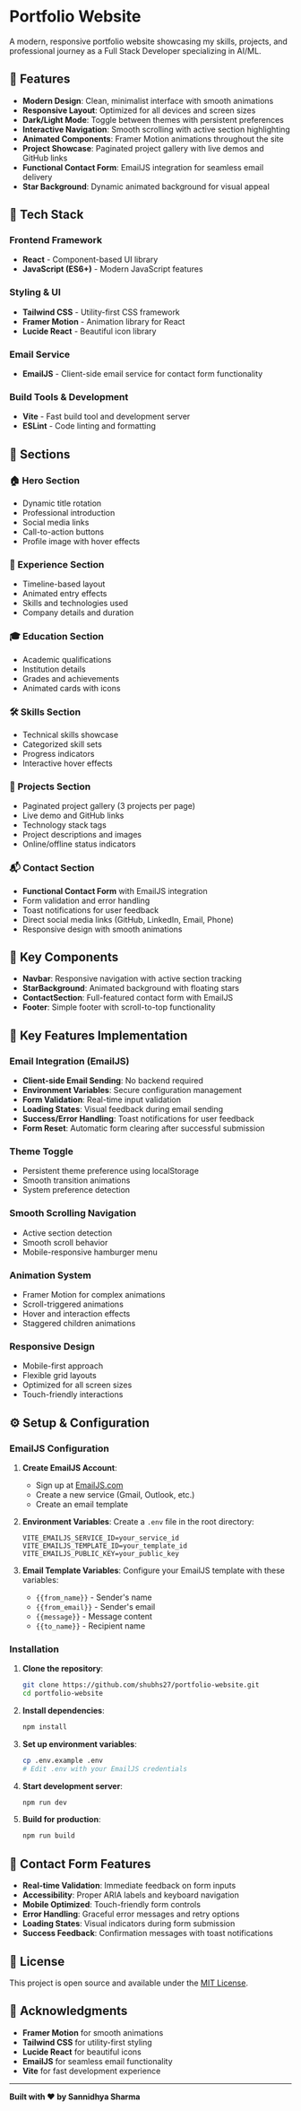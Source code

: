 # Portfolio Website

A modern, responsive portfolio website showcasing my skills, projects, and professional journey as a Full Stack Developer specializing in AI/ML.

## 🌟 Features

- **Modern Design**: Clean, minimalist interface with smooth animations
- **Responsive Layout**: Optimized for all devices and screen sizes
- **Dark/Light Mode**: Toggle between themes with persistent preferences
- **Interactive Navigation**: Smooth scrolling with active section highlighting
- **Animated Components**: Framer Motion animations throughout the site
- **Project Showcase**: Paginated project gallery with live demos and GitHub links
- **Functional Contact Form**: EmailJS integration for seamless email delivery
- **Star Background**: Dynamic animated background for visual appeal

## 🚀 Tech Stack

### Frontend Framework

- **React** - Component-based UI library
- **JavaScript (ES6+)** - Modern JavaScript features

### Styling & UI

- **Tailwind CSS** - Utility-first CSS framework
- **Framer Motion** - Animation library for React
- **Lucide React** - Beautiful icon library

### Email Service

- **EmailJS** - Client-side email service for contact form functionality

### Build Tools & Development

- **Vite** - Fast build tool and development server
- **ESLint** - Code linting and formatting

## 📱 Sections

### 🏠 Hero Section

- Dynamic title rotation
- Professional introduction
- Social media links
- Call-to-action buttons
- Profile image with hover effects

### 💼 Experience Section

- Timeline-based layout
- Animated entry effects
- Skills and technologies used
- Company details and duration

### 🎓 Education Section

- Academic qualifications
- Institution details
- Grades and achievements
- Animated cards with icons

### 🛠️ Skills Section

- Technical skills showcase
- Categorized skill sets
- Progress indicators
- Interactive hover effects

### 🚀 Projects Section

- Paginated project gallery (3 projects per page)
- Live demo and GitHub links
- Technology stack tags
- Project descriptions and images
- Online/offline status indicators

### 📬 Contact Section

- **Functional Contact Form** with EmailJS integration
- Form validation and error handling
- Toast notifications for user feedback
- Direct social media links (GitHub, LinkedIn, Email, Phone)
- Responsive design with smooth animations

## 🎨 Key Components

- **Navbar**: Responsive navigation with active section tracking
- **StarBackground**: Animated background with floating stars
- **ContactSection**: Full-featured contact form with EmailJS
- **Footer**: Simple footer with scroll-to-top functionality

## 🎯 Key Features Implementation

### Email Integration (EmailJS)

- **Client-side Email Sending**: No backend required
- **Environment Variables**: Secure configuration management
- **Form Validation**: Real-time input validation
- **Loading States**: Visual feedback during email sending
- **Success/Error Handling**: Toast notifications for user feedback
- **Form Reset**: Automatic form clearing after successful submission

### Theme Toggle

- Persistent theme preference using localStorage
- Smooth transition animations
- System preference detection

### Smooth Scrolling Navigation

- Active section detection
- Smooth scroll behavior
- Mobile-responsive hamburger menu

### Animation System

- Framer Motion for complex animations
- Scroll-triggered animations
- Hover and interaction effects
- Staggered children animations

### Responsive Design

- Mobile-first approach
- Flexible grid layouts
- Optimized for all screen sizes
- Touch-friendly interactions

## ⚙️ Setup & Configuration

### EmailJS Configuration

1. **Create EmailJS Account**:

   - Sign up at [EmailJS.com](https://www.emailjs.com/)
   - Create a new service (Gmail, Outlook, etc.)
   - Create an email template

2. **Environment Variables**:
   Create a `.env` file in the root directory:

   ```env
   VITE_EMAILJS_SERVICE_ID=your_service_id
   VITE_EMAILJS_TEMPLATE_ID=your_template_id
   VITE_EMAILJS_PUBLIC_KEY=your_public_key
   ```

3. **Email Template Variables**:
   Configure your EmailJS template with these variables:
   - `{{from_name}}` - Sender's name
   - `{{from_email}}` - Sender's email
   - `{{message}}` - Message content
   - `{{to_name}}` - Recipient name

### Installation

1. **Clone the repository**:

   ```bash
   git clone https://github.com/shubhs27/portfolio-website.git
   cd portfolio-website
   ```

2. **Install dependencies**:

   ```bash
   npm install
   ```

3. **Set up environment variables**:

   ```bash
   cp .env.example .env
   # Edit .env with your EmailJS credentials
   ```

4. **Start development server**:

   ```bash
   npm run dev
   ```

5. **Build for production**:
   ```bash
   npm run build
   ```

## 📧 Contact Form Features

- **Real-time Validation**: Immediate feedback on form inputs
- **Accessibility**: Proper ARIA labels and keyboard navigation
- **Mobile Optimized**: Touch-friendly form controls
- **Error Handling**: Graceful error messages and retry options
- **Loading States**: Visual indicators during form submission
- **Success Feedback**: Confirmation messages with toast notifications

## 📄 License

This project is open source and available under the [MIT License](LICENSE).

## 🙏 Acknowledgments

- **Framer Motion** for smooth animations
- **Tailwind CSS** for utility-first styling
- **Lucide React** for beautiful icons
- **EmailJS** for seamless email functionality
- **Vite** for fast development experience

---

**Built with ❤️ by Sannidhya Sharma**
